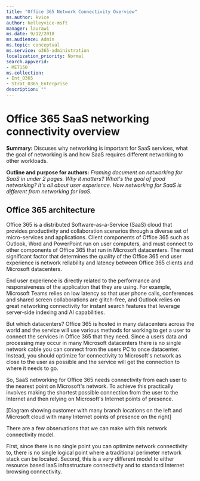 ```yaml
---
title: "Office 365 Network Connectivity Overview"
ms.author: kvice
author: kelleyvice-msft
manager: laurawi
ms.date: 9/12/2018
ms.audience: Admin
ms.topic: conceptual
ms.service: o365-administration
localization_priority: Normal
search.appverid:
- MET150
ms.collection:
- Ent_O365
- Strat_O365_Enterprise
description: ""
---
```


# Office 365 SaaS networking connectivity overview

**Summary:** Discuses why networking is important for SaaS services, what the goal of networking is and how SaaS requires different networking to other workloads.

**Outline and purpose for authors:** _Framing document on networking for SaaS in under 2 pages. Why it matters? What&#39;s the goal of good networking? It&#39;s all about user experience. How networking for SaaS is different from networking for IaaS._

## Office 365 architecture

Office 365 is a distributed Software-as-a-Service (SaaS) cloud that provides productivity and collaboration scenarios through a diverse set of micro-services and applications. Client components of Office 365 such as Outlook, Word and PowerPoint run on user computers, and must connect to other components of Office 365 that run in Microsoft datacenters. The most significant factor that determines the quality of the Office 365 end user experience is network reliability and latency between Office 365 clients and Microsoft datacenters.

End user experience is directly related to the performance and responsiveness of the application that they are using. For example, Microsoft Teams relies on low latency so that user phone calls, conferences and shared screen collaborations are glitch-free, and Outlook relies on great networking connectivity for instant search features that leverage server-side indexing and AI capabilities.

But which datacenters? Office 365 is hosted in many datacenters across the world and the service will use various methods for working to get a user to connect the services in Office 365 that they need. Since a users data and processing may occur in many Microsoft datacenters there is no single network cable you can connect from the users PC to once datacenter. Instead, you should optimize for connectivity to Microsoft&#39;s network as close to the user as possible and the service will get the connection to where it needs to go.

So, SaaS networking for Office 365 needs connectivity from each user to the nearest point on Microsoft&#39;s network. To achieve this practically involves making the shortest possible connection from the user to the Internet and then relying on Microsoft&#39;s Internet points of presence.

[Diagram showing customer with many branch locations on the left and Microsoft cloud with many Internet points of presence on the right]

There are a few observations that we can make with this network connectivity model.

First, since there is no single point you can optimize network connectivity to, there is no single logical point where a traditional perimeter network stack can be located. Second, this is a very different model to either resource based IaaS infrastructure connectivity and to standard Internet browsing connectivity.